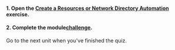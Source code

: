 <head><base target="_blank"> </head>

#### **1. Open the [Create a Resources or Network Directory Automation](https://safe.my.trailhead.com/content/safe/modules/build-versatile-automations/exercise-create-a-resources-or-network-directory-watch-automation?trail_id=fme-server-authoring) exercise.**

  


#### **2. Complete the module**[**challenge**](https://safe.my.trailhead.com/content/safe/modules/build-versatile-automations/exercise-create-a-resources-or-network-directory-watch-automation?trail_id=fme-server-authoring#challenge).

Go to the next unit when you've finished the quiz.


